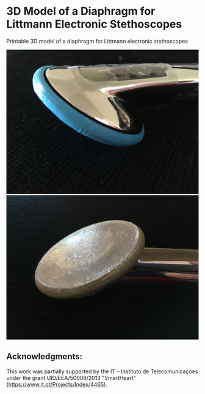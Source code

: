 # 3D Model of a Diaphragm for Littmann Electronic Stethoscopes
Printable 3D model of a diaphragm for Littmann electronic stethoscopes

<img src="https://github.com/hugoslv/diaphragm-littmann/blob/master/Cover%20in%20TPU%20%5Btop%20view%5D.JPG">
<img src="https://github.com/hugoslv/diaphragm-littmann/blob/master/Cover%20in%20PLA%20%5Bbottom%20view%5D.JPG">

## Acknowledgments:
This work was partially supported by the IT – Instituto de Telecomunicações under the grant UID/EEA/50008/2013 "SmartHeart" (https://www.it.pt/Projects/Index/4465).
